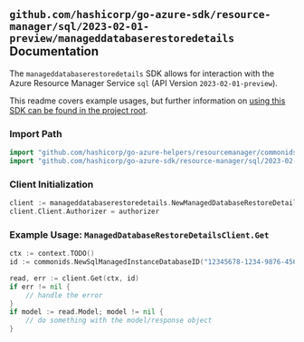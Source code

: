 
## `github.com/hashicorp/go-azure-sdk/resource-manager/sql/2023-02-01-preview/manageddatabaserestoredetails` Documentation

The `manageddatabaserestoredetails` SDK allows for interaction with the Azure Resource Manager Service `sql` (API Version `2023-02-01-preview`).

This readme covers example usages, but further information on [using this SDK can be found in the project root](https://github.com/hashicorp/go-azure-sdk/tree/main/docs).

### Import Path

```go
import "github.com/hashicorp/go-azure-helpers/resourcemanager/commonids"
import "github.com/hashicorp/go-azure-sdk/resource-manager/sql/2023-02-01-preview/manageddatabaserestoredetails"
```


### Client Initialization

```go
client := manageddatabaserestoredetails.NewManagedDatabaseRestoreDetailsClientWithBaseURI("https://management.azure.com")
client.Client.Authorizer = authorizer
```


### Example Usage: `ManagedDatabaseRestoreDetailsClient.Get`

```go
ctx := context.TODO()
id := commonids.NewSqlManagedInstanceDatabaseID("12345678-1234-9876-4563-123456789012", "example-resource-group", "managedInstanceValue", "databaseValue")

read, err := client.Get(ctx, id)
if err != nil {
	// handle the error
}
if model := read.Model; model != nil {
	// do something with the model/response object
}
```

